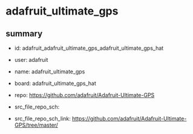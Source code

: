 # adafruit_ultimate_gps
 
## summary 
* id: adafruit_adafruit_ultimate_gps_adafruit_ultimate_gps_hat
* user: adafruit
* name: adafruit_ultimate_gps
* board: adafruit_ultimate_gps_hat
* repo: https://github.com/adafruit/Adafruit-Ultimate-GPS



* src_file_repo_sch: 
* src_file_repo_sch_link: https://github.com/adafruit/Adafruit-Ultimate-GPS/tree/master/




